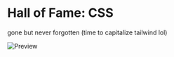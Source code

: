 # Hall of Fame: CSS
gone but never forgotten (time to capitalize tailwind lol)

![Preview](https://i.imgur.com/UtgiFYT.png)
